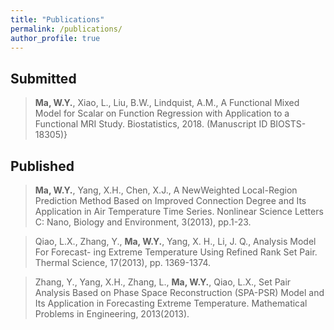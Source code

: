 ```yaml
---
title: "Publications"
permalink: /publications/
author_profile: true
---
```


## Submitted 
> <b>Ma, W.Y.</b>, Xiao, L., Liu, B.W., Lindquist, A.M., A Functional Mixed Model for Scalar on Function Regression with Application to a Functional MRI Study. Biostatistics, 2018. (Manuscript ID BIOSTS-18305)}

## Published 
> <b>Ma, W.Y.</b>, Yang, X.H., Chen, X.J., A NewWeighted Local-Region Prediction Method Based on Improved Connection Degree and Its Application in Air Temperature Time Series. Nonlinear Science Letters C: Nano, Biology and Environment, 3(2013), pp.1-23.

> Qiao, L.X., Zhang, Y., <b>Ma, W.Y.</b>, Yang, X. H., Li, J. Q., Analysis Model For Forecast- ing Extreme Temperature Using Refined Rank Set Pair. Thermal Science, 17(2013), pp. 1369-1374.

> Zhang, Y., Yang, X.H., Zhang, L., <b>Ma, W.Y.</b>, Qiao, L.X., Set Pair Analysis Based on Phase Space Reconstruction (SPA-PSR) Model and Its Application in Forecasting Extreme Temperature. Mathematical Problems in Engineering, 2013(2013). 

